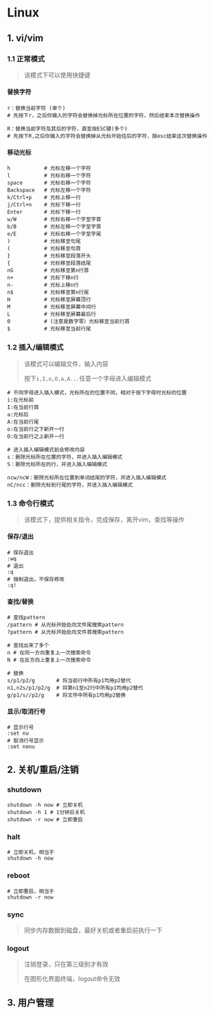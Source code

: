 # Linux

## 1. vi/vim

### 1.1 正常模式

> 该模式下可以使用快捷键

#### 替换字符

```shell
r：替换当前字符 (单个)
# 先按下r，之后你输入的字符会替换掉光标所在位置的字符，然后结束本次替换操作

R：替换当前字符及其后的字符，直至按ESC键(多个) 
# 先按下R,之后你输入的字符会替换掉从光标开始往后的字符，按esc结束这次替换操作
```

#### 移动光标

```shell
h 			# 光标左移一个字符
l 			# 光标右移一个字符
space   	# 光标右移一个字符
Backspace 	# 光标左移一个字符
k/Ctrl+p 	# 光标上移一行
j/Ctrl+n 	# 光标下移一行
Enter 		# 光标下移一行
w/W 		# 光标右移一个字至字首
b/B 		# 光标左移一个字至字首
e/E 		# 光标右移一个字至字尾
) 			# 光标移至句尾
( 			# 光标移至句首
} 			# 光标移至段落开头
{ 			# 光标移至段落结尾
nG 			# 光标移至第n行首
n+ 			# 光标下移n行
n- 			# 光标上移n行
n$ 			# 光标移至第n行尾
H  			# 光标移至屏幕顶行
M  			# 光标移至屏幕中间行
L 			# 光标移至屏幕最后行
0 			# (注意是数字零）光标移至当前行首
$ 			# 光标移至当前行尾
```



### 1.2 插入/编辑模式

> 该模式可以编辑文件，输入内容
>
> 按下`i,I,o,O,a,A...`任意一个字母进入编辑模式

```shell
# 不同字母进入插入模式，光标所在的位置不同，相对于按下字母时光标的位置
i:在光标前
I:在当前行首
a:光标后
A:在当前行尾
o:在当前行之下新开一行
O:在当前行之上新开一行

# 进入插入编辑模式前会修改内容
s：删除光标所在位置的字符，并进入插入编辑模式
S：删除光标所在的行，并进入插入编辑模式

ncw/ncW：删除光标所在位置到单词结尾的字符，并进入插入编辑模式
nC/ncc：删除光标到行尾的字符，并进入插入编辑模式
```



### 1.3 命令行模式

> 该模式下，提供相关指令，完成保存，离开vim，查找等操作

#### 保存/退出

```shell
# 保存退出
:wq
# 退出
:q
# 强制退出，不保存修改
:q!
```

#### 查找/替换

```shell
# 查找pattern
/pattern # 从光标开始处向文件尾搜索pattern
?pattern # 从光标开始处向文件首搜索pattern

# 查找出来了多个
n # 在同一方向重复上一次搜索命令
N # 在反方向上重复上一次搜索命令

# 替换
s/p1/p2/g 		# 将当前行中所有p1均用p2替代
n1,n2s/p1/p2/g  # 将第n1至n2行中所有p1均用p2替代
g/p1/s//p2/g 	# 将文件中所有p1均用p2替换
```

#### 显示/取消行号

```shell
# 显示行号
:set nu
# 取消行号显示
:set nonu
```

## 2. 关机/重启/注销

### shutdown

```shell
shutdown -h now # 立即关机
shutdown -h 1 # 1分钟后关机
shutdown -r now # 立即重启
```

### halt

```shell
# 立即关机，相当于
shutdown -h now
```

### reboot

```shell
# 立即重启，相当于
shutdown -r now
```

### sync

> 同步内存数据到磁盘，最好关机或者重启前执行一下

### logout

> 注销登录，只在第三级别才有效
>
> 在图形化界面终端，logout命令无效

## 3. 用户管理

  
